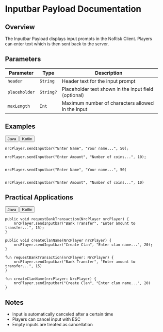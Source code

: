 # Inputbar Payload Documentation

## Overview
The Inputbar Payload displays input prompts in the NoRisk Client. Players can enter text which is then sent back to the server.

## Parameters

| Parameter | Type | Description |
|-----------|------|-------------|
| `header` | `String` | Header text for the input prompt |
| `placeholder` | `String?` | Placeholder text shown in the input field (optional) |
| `maxLength` | `Int` | Maximum number of characters allowed in the input |

## Examples

<div class="code-tab-wrapper">
  <div class="code-tab-buttons">
    <button class="code-tab-button active" data-tab="java">Java</button>
    <button class="code-tab-button" data-tab="kotlin">Kotlin</button>
  </div>

  <div class="code-tab-content">
    <div class="code-tab-panel active" data-tab="java">
      <pre><code class="language-java">nrcPlayer.sendInputbar("Enter Name", "Your name...", 50);</code></pre>
      <pre><code class="language-java">nrcPlayer.sendInputbar("Enter Amount", "Number of coins...", 10);</code></pre>
    </div>
    <div class="code-tab-panel" data-tab="kotlin">
      <pre><code class="language-kotlin"> 
nrcPlayer.sendInputbar("Enter Name", "Your name...", 50)</code></pre>
      <pre><code class="language-kotlin"> 
nrcPlayer.sendInputbar("Enter Amount", "Number of coins...", 10)</code></pre>
    </div>
  </div>
</div>

## Practical Applications

<div class="code-tab-wrapper">
  <div class="code-tab-buttons">
    <button class="code-tab-button active" data-tab="java">Java</button>
    <button class="code-tab-button" data-tab="kotlin">Kotlin</button>
  </div>

  <div class="code-tab-content">
    <div class="code-tab-panel active" data-tab="java">
      <pre><code class="language-java">public void requestBankTransaction(NrcPlayer nrcPlayer) {
    nrcPlayer.sendInputbar("Bank Transfer", "Enter amount to transfer...", 15);
}</code></pre>
      <pre><code class="language-java">public void createClanName(NrcPlayer nrcPlayer) {
    nrcPlayer.sendInputbar("Create Clan", "Enter clan name...", 20);
}</code></pre>
    </div>
    <div class="code-tab-panel" data-tab="kotlin">
      <pre><code class="language-kotlin">fun requestBankTransaction(nrcPlayer: NrcPlayer) {
    nrcPlayer.sendInputbar("Bank Transfer", "Enter amount to transfer...", 15)
}
</code></pre>
      <pre><code class="language-kotlin">fun createClanName(nrcPlayer: NrcPlayer) {
    nrcPlayer.sendInputbar("Create Clan", "Enter clan name...", 20)
}
</code></pre>
    </div>
  </div>
</div>

## Notes
- Input is automatically canceled after a certain time
- Players can cancel input with ESC
- Empty inputs are treated as cancellation